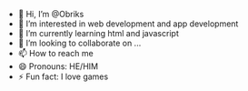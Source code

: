 - 👋 Hi, I’m @Obriks
- 👀 I’m interested in web development and app development
- 🌱 I’m currently learning html and javascript
- 💞️ I’m looking to collaborate on ...
- 📫 How to reach me 
- 😄 Pronouns: HE/HIM
- ⚡ Fun fact: I love games

<!---
Obriks/Obriks is a ✨ special ✨ repository because its `README.md` (this file) appears on your GitHub profile.
You can click the Preview link to take a look at your changes.
--->
